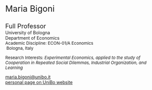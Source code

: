 <div class="indented" style="display: inline-block;"> <p> <span style="font-size: 20pt; color: var(--global-theme-color);"> Maria Bigoni </span> </p> </div>

<span class="indented" style="font-size: 15pt;"> Full Professor </span> <br> <span class="indented"> University of Bologna </span> <br> <span class="indented"> Department of Economics </span> <br> <span class="indented" style="font-size: 10pt; display: inline-block;"> Academic Discipline: ECON-01/A Economics </span> <br> <span class="indented" style="font-size: 10pt;"> <i class="fa-solid fa-location-dot"></i> &nbsp;Bologna, Italy</span>

<p class="indented" style="font-size: 10pt;"> Research Interests: <i> Experimental Economics, applied to the study of Cooperation in Repeated Social Dilemmas, Industrial Organization, and Learning </i></p>

<div class="icon-link indented">
  <i class="fa-solid fa-envelope fa-fw"></i>
  <a href="mailto:maria.bigoni@unibo.it">maria.bigoni@unibo.it</a>
</div>

<div class="icon-link indented">
  <i class="fa-solid fa-building-columns fa-fw"></i>
  <a href="https://www.unibo.it/sitoweb/maria.bigoni/en">personal page on UniBo website</a>
</div>
